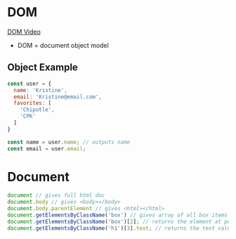 # DOM

[DOM Video](https://www.youtube.com/watch?v=2Tld4yyN_tw&feature=emb_logo)

- DOM = document object model

## Object Example

```JavaScript
const user = {
  name: 'Kristine',
  email: 'Kristine@email.com',
  favorites: [
    'Chipotle',
    'CPK'
  ]
}

const name = user.name; // outputs name
const email = user.email;
```

# Document

```JavaScript
document // gives full html doc
document.body // gives <body></body>
document.body.parentElement // gives <html></html>
document.getElementsByClassName('box') // gives array of all box items on page
document.getElementsByClassName('box')[2]; // returns the element at pos 2 of array, ex: <div class='box'></div>
document.getElementsByClassName('h1')[3].text; // returns the text value within the 4th h1 element, ex: "Contact"

```

